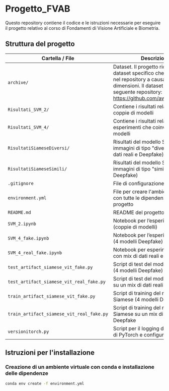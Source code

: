 # Progetto_FVAB
Questo repository contiene il codice e le istruzioni necessarie per eseguire il progetto relativo al corso di Fondamenti di Visione Artificiale e Biometria. 

## Struttura del progetto

| Cartella / File                                     | Descrizione                                                                 |
|-----------------------------------------------------|-----------------------------------------------------------------------------|
| `archive/`                                          | Dataset. Il progetto richiede un dataset specifico che non è incluso nel repository a causa delle sue dimensioni. Il dataset è presente al seguente repository: https://github.com/awsaf49/artifact        |
| `Risultati_SVM_2/`                                        | Contiene i risultati relativi alle coppie di modelli                           |
| `Risultati_SVM_4/`                                  | Contiene i risultati relativi agli esperimenti che coinvolgevano 4 modelli                                |
| `RisultatiSiameseDiversi/`                          | Risultati del modello Siamese su immagini di tipo "diverso" (mix di dati reali e Deepfake)               |
| `RisultatiSiameseSimili/`                           | Risultati del modello Siamese su immagini di tipo "simile" (4 modelli Deepfake)                 |
| `.gitignore`                                        | File di configurazione per Git   |
| `environment.yml`                                   | File per creare l'ambiente Conda con tutte le dipendenze del progetto      |
| `README.md`                                         | README del progetto                                     |
| `SVM_2.ipynb`                                       | Notebook per l’esperimento SVM 2 (coppie di modelli)                                           |
| `SVM_4_fake.ipynb`                                  | Notebook per l’esperimento SVM 4 (4 modelli Deepfake)                            |
| `SVM_4_real_fake.ipynb`                             | Notebook per esperimento SVM 4 con mix di dati reali e Deepfake          |
| `test_artifact_siamese_vit_fake.py`                | Script di test del modello Siamese (4 modelli Deepfake)                      |
| `test_artifact_siamese_vit_real_fake.py`           | Script di test del modello Siamese su un mix di dati reali e Deepfake                |
| `train_artifact_siamese_vit_fake.py`               | Script di training del modello Siamese (4 modelli Deepfake)                 |
| `train_artifact_siamese_vit_real_fake.py`          | Script di training del modello Siamese su un mix di dati reali e Deepfake           |
| `versionitorch.py`                                  | Script per il logging della versione di PyTorch e configurazioni varie     |

## Istruzioni per l'installazione
### Creazione di un ambiente virtuale con conda e installazione delle dipendenze

```bash
conda env create -f environment.yml
```

